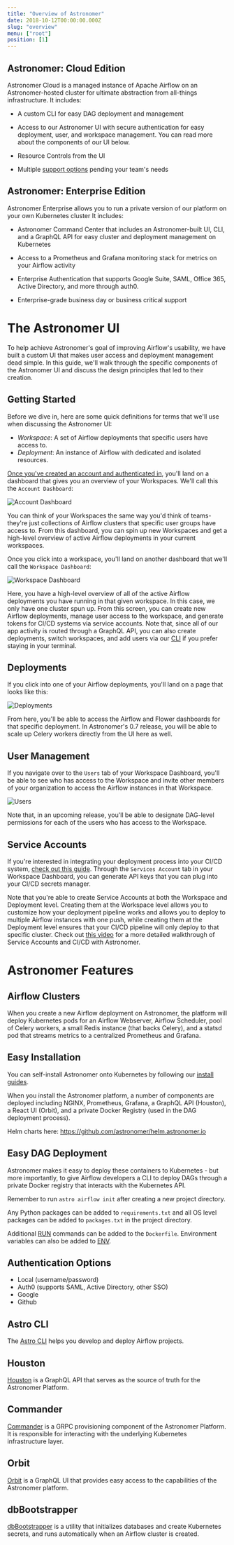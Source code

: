 ```yaml
---
title: "Overview of Astronomer"
date: 2018-10-12T00:00:00.000Z
slug: "overview"
menu: ["root"]
position: [1]
---
```


## Astronomer: Cloud Edition

Astronomer Cloud is a managed instance of Apache Airflow on an Astronomer-hosted cluster for ultimate abstraction from all-things infrastructure. It includes:

- A custom CLI for easy DAG deployment and management

- Access to our Astronomer UI with secure authentication for easy deployment, user, and workspace management. You can read more about the components of our UI below.

- Resource Controls from the UI

- Multiple [support options](https://www.astronomer.io/docs/support/) pending your team's needs


## Astronomer: Enterprise Edition

Astronomer Enterprise allows you to run a private version of our platform on your own Kubernetes cluster It includes:

- Astronomer Command Center that includes an Astronomer-built UI, CLI, and a GraphQL API for easy cluster and deployment management on Kubernetes

- Access to a Prometheus and Grafana monitoring stack for metrics on your Airflow activity

- Enterprise Authentication that supports Google Suite, SAML, Office 365, Active Directory, and more through auth0.

- Enterprise-grade business day or business critical support

# The Astronomer UI

To help achieve Astronomer's goal of improving Airflow's usability, we have built a custom UI that makes user access and deployment management dead simple. In this guide, we'll walk through the specific components of the Astronomer UI and discuss the design principles that led to their creation.

## Getting Started

Before we dive in, here are some quick definitions for terms that we'll use when discussing the Astronomer UI:

 - *Workspace*: A set of Airflow deployments that specific users have access to.
 - *Deployment*: An instance of Airflow with dedicated and isolated resources.

[Once you've created an account and authenticated in](https://www.astronomer.io/docs/getting-started/), you'll land on a dashboard that gives you an  overview of your Workspaces. We'll call this the `Account Dashboard`:

![Account Dashboard](https://s3.amazonaws.com/astronomer-cdn/website/img/guides/account_dashboard.png)

You can think of your Workspaces the same way you'd think of teams- they're just collections of Airflow clusters that specific user groups have access to. From this dashboard, you can spin up new Workspaces and get a high-level overview of active Airflow deployments in your current workspaces.

Once you click into a workspace, you'll land on another dashboard that we'll call the `Workspace Dashboard`:

![Workspace Dashboard](https://s3.amazonaws.com/astronomer-cdn/website/img/guides/workspace_dashboard.png)

Here, you have a high-level overview of all of the active Airflow deployments you have running in that given workspace. In this case, we only have one cluster spun up. From this screen, you can create new Airflow deployments, manage user access to the workspace, and generate tokens for CI/CD systems via service accounts. Note that, since all of our app activity is routed through a GraphQL API, you can also create deployments, switch workspaces, and add users via our [CLI](https://www.astronomer.io/docs/cli-getting-started/) if you prefer staying in your terminal.

## Deployments

If you click into one of your Airflow deployments, you'll land on a page that looks like this:

![Deployments](https://s3.amazonaws.com/astronomer-cdn/website/img/guides/deployment_dashboard.png)

From here, you'll be able to access the Airflow and Flower dashboards for that specific deployment. In Astronomer's 0.7 release, you will be able to scale up Celery workers directly from the UI here as well.

## User Management

If you navigate over to the `Users` tab of your Workspace Dashboard, you'll be able to see who has access to the Workspace and invite other members of your organization to access the Airflow instances in that Workspace.

![Users](https://s3.amazonaws.com/astronomer-cdn/website/img/guides/user_dashboard.png)

Note that, in an upcoming release, you'll be able to designate DAG-level permissions for each of the users who has access to the Workspace.

## Service Accounts

If you're interested in integrating your deployment process into your CI/CD system, [check out this guide](https://www.astronomer.io/docs/ci-cd/). Through the `Services Account` tab in your Workspace Dashboard, you can generate API keys that you can plug into your CI/CD secrets manager.

Note that you're able to create Service Accounts at both the Workspace and Deployment level. Creating them at the Workspace level allows you to customize how your deployment pipeline works and allows you to deploy to multiple Airflow instances with one push, while creating them at the Deployment level ensures that your CI/CD pipeline will only deploy to that specific cluster. Check out [this video](https://www.youtube.com/watch?time_continue=2&v=8h9lXzGa4sQ) for a more detailed walkthrough of Service Accounts and CI/CD with Astronomer.

# Astronomer Features

## Airflow Clusters

When you create a new Airflow deployment on Astronomer, the
platform will deploy Kubernetes pods for an Airflow Webserver,
Airflow Scheduler, pool of Celery workers, a small Redis instance
(that backs Celery), and a statsd pod that streams metrics to a
centralized Prometheus and Grafana.

## Easy Installation

You can self-install Astronomer onto Kubernetes by following our [install guides](https://www.astronomer.io/docs/ee-overview/).

When you install the Astronomer platform, a number of components
are deployed including NGINX, Prometheus, Grafana, a GraphQL API
(Houston), a React UI (Orbit), and a private Docker Registry (used
in the DAG deployment process).

Helm charts here: https://github.com/astronomer/helm.astronomer.io

## Easy DAG Deployment

Astronomer makes it easy to deploy these containers
to Kubernetes - but more importantly, to give Airflow developers a
CLI to deploy DAGs through a private Docker registry that interacts
with the Kubernetes API.

Remember to run `astro airflow init` after creating a new project directory.

Any Python packages can be added to `requirements.txt` and all OS level packages
can be added to `packages.txt` in the project directory.

Additional [RUN](https://docs.docker.com/engine/reference/builder/#run)
commands can be added to the `Dockerfile`. Environment variables can also be
added to [ENV](https://docs.docker.com/engine/reference/builder/#env).

## Authentication Options

- Local (username/password)
- Auth0 (supports SAML, Active Directory, other SSO)
- Google
- Github

## Astro CLI

The [Astro CLI](https://github.com/astronomer/astro-cli)
helps you develop and deploy Airflow projects.

## Houston

[Houston](https://github.com/astronomer/houston-api) is a GraphQL
API that serves as the source of truth for the Astronomer Platform.

## Commander

[Commander](https://github.com/astronomer/commander) is a  GRPC
provisioning component of the Astronomer Platform. It is
responsible for interacting with the underlying Kubernetes
infrastructure layer.

## Orbit

[Orbit](https://github.com/astronomer/orbit-ui) is a GraphQL UI
that provides easy access to the capabilities of the Astronomer
platform.

## dbBootstrapper

[dbBootstrapper](https://github.com/astronomer/db-bootstrapper)
is a utility that initializes databases and create Kubernetes
secrets, and runs automatically when an Airflow cluster is created.
